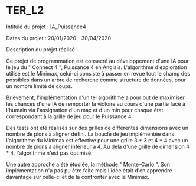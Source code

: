 # TER_L2

Intitulé du projet : IA_Puissance4

Dates du projet : 20/01/2020 - 30/04/2020

Description du projet réalisé :

Ce projet de programmation est consacré au développement d'une IA pour le jeu du " Connect 4 ", Puissance 4 en Anglais. 
L'algorithme d'exploration utilisé est le Minimax, celui-ci consiste à passer en revue tout le champ des possibles dans un arbre de recherche comme structure de données, pour un nombre limité de coups.

Brièvement, l'implémentation d'un tel algorithme a pour but de maximiser les chances d'une IA de remporter la victoire au cours d'une partie face à l'humain
via l'assignation d'un max et d'un min pour chaque état correspondant à la grille de jeu pour le Puissance 4.

Des tests ont été réalisés sur des grilles de différentes dimensions avec un nombre de pions à aligner défini. La boucle de jeu implémentée dans l'algorithme du Minimax est effective pour une grille 3 * 3 et 4 * 4 avec un nombre de pions à aligner inférieur à 4. Au delà d'une grille de dimension 4 * 4, l'algorithme n'est pas optimisé.

Une autre approche a été étudiée, la méthode " Monte-Carlo ". Son implémentation n'a pas pu être faite mais l'idée était d'en apprendre davantage sur celle-ci et de la confronter avec le Minimax.


